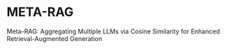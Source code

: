 # META-RAG
Meta-RAG: Aggregating Multiple LLMs via Cosine Similarity for Enhanced Retrieval-Augmented Generation
